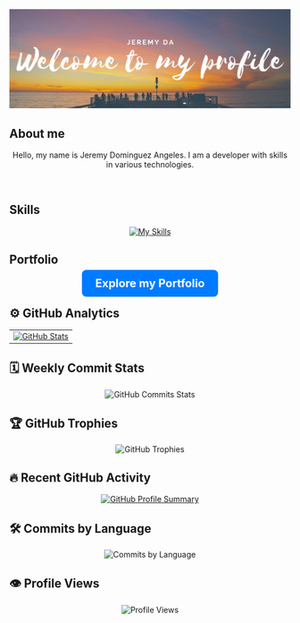 <div align="center">
  <img src="/GitHudPROFILE.png" alt="Jeremy Dominguez Angeles Profile Picture">
</div>

## About me

<p align="center">
  Hello, my name is Jeremy Dominguez Angeles. I am a developer with skills in various technologies.
</p>

<br>

## Skills

<div align="center">
  <a href="https://skillicons.dev">
    <img src="https://skillicons.dev/icons?i=mysql,css,html,python,react,js,typescript,tailwind" alt="My Skills">
  </a>
</div>

## Portfolio

<div align="center">
  <p>
    <a href="https://projects-js-gamma.vercel.app/" target="_bck" style="background-color: #007bff; color: #fff; padding: 12px 24px; border-radius: 8px; text-decoration: none; font-weight: bold; font-size: 20px; transition: transform 0.3s ease;">
      Explore my Portfolio
    </a>
  </p>
</div>

## ⚙️ GitHub Analytics

<table align="center">
  <tr>
    <td align="center">
      <a href="https://github.com/jeremyda173">
        <img height="190em" src="https://github-readme-stats-eight-theta.vercel.app/api?username=jeremyda173&show_icons=true&theme=algolia&include_all_commits=true&count_private=true" alt="GitHub Stats"/>
      </a>
    </td>
  </tr>
</table>

<!-- ## 📈 GitHub Activity Graph

<div align="center">
  <img src="https://github-readme-activity-graph.cyclic.app/graph?username=jeremyda173&theme=algolia&hide_border=true" alt="GitHub Activity Graph">
</div> -->

## 🗓️ Weekly Commit Stats

<div align="center">
  <img src="https://github-readme-streak-stats.herokuapp.com/?user=jeremyda173&theme=algolia" alt="GitHub Commits Stats">
</div>

## 🏆 GitHub Trophies

<div align="center">
  <img src="https://github-profile-trophy.vercel.app/?username=jeremyda173&theme=algolia&no-frame=true&row=1" alt="GitHub Trophies">
</div>

## 🔥 Recent GitHub Activity

<div align="center">
  <a href="https://github.com/vn7n24fzkq/github-profile-summary-cards">
    <img src="https://github-profile-summary-cards.vercel.app/api/cards/profile-details?username=jeremyda173&theme=algolia" alt="GitHub Profile Summary">
  </a>
</div>

<!-- ## 💻 Contribution Stats

<div align="center">
  <img src="https://github-readme-stats.vercel.app/api/wakatime?username=jeremyda173&theme=algolia" alt="GitHub Contributions">
</div> -->

## 🛠️ Commits by Language

<div align="center">
  <img src="https://github-readme-stats.vercel.app/api/top-langs/?username=jeremyda173&langs_count=8&theme=algolia" alt="Commits by Language">
</div>

<!-- ## GitHub Committer Badge

<div align="center">
<a href="https://user-badge.committers.top/dominican_republic/jeremyda173"><img align="center" src="https://user-badge.committers.top/dominican_republic/jeremyda173.svg"></a>
</div> -->

## 👁️ Profile Views

<div align="center">
  <img src="https://komarev.com/ghpvc/?username=jeremyda173&color=blue&style=flat-square" alt="Profile Views">
</div>
